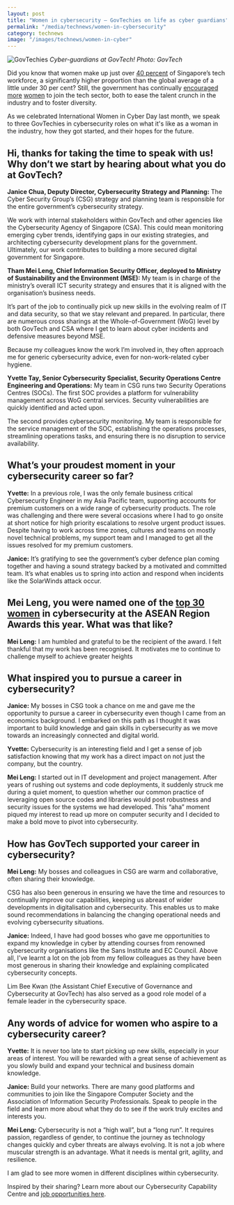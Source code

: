 ```yaml
---
layout: post
title: "Women in cybersecurity – GovTechies on life as cyber guardians"
permalink: "/media/technews/women-in-cybersecurity"
category: technews
image: "/images/technews/women-in-cyber"
---
```


![GovTechies](/images/technews/women_in_cyber.png)
*Cyber-guardians at GovTech! Photo: GovTech*

Did you know that women make up just over [40 percent](https://www.bcg.com/publications/2020/boosting-women-in-southeast-asia-tech-sector) of Singapore’s tech workforce, a significantly higher proportion than the global average of a little under 30 per cent? Still, the government has continually [encouraged](https://www.straitstimes.com/tech/tech-news/women-can-help-ease-talent-crunch-in-cyber-security-industry-josephine-teo) [more](https://www.straitstimes.com/singapore/new-stem-educational-programme-to-prepare-young-women-for-careers-in-fintech) [women](https://www.straitstimes.com/tech/generationtech-inspiring-teen-girls-STEM-tech-roles) to join the tech sector, both to ease the talent crunch in the industry and to foster diversity. 

As we celebrated International Women in Cyber Day last month, we speak to three GovTechies in cybersecurity roles on what it's like as a woman in the industry, how they got started, and their hopes for the future. 

## Hi, thanks for taking the time to speak with us! Why don’t we start by hearing about what you do at GovTech? 

**Janice Chua, Deputy Director, Cybersecurity Strategy and Planning:** The Cyber Security Group’s (CSG) strategy and planning team is responsible for the entire government’s cybersecurity strategy. 

We work with internal stakeholders within GovTech and other agencies like the Cybersecurity Agency of Singapore (CSA). This could mean monitoring emerging cyber trends, identifying gaps in our existing strategies, and architecting cybersecurity development plans for the government. Ultimately, our work contributes to building a more secured digital government for Singapore.

**Tham Mei Leng, Chief Information Security Officer, deployed to Ministry of Sustainability and the Environment (MSE):**  My team is in charge of the ministry’s overall ICT security strategy and ensures that it is aligned with the organisation’s business needs.

It’s part of the job to continually pick up new skills in the evolving realm of IT and data security, so that we stay relevant and prepared. In particular, there are numerous cross sharings at the Whole-of-Government (WoG) level by both GovTech and CSA where I get to learn about cyber incidents and defensive measures beyond MSE. 

Because my colleagues know the work I’m involved in, they often approach me for generic cybersecurity advice, even for non-work-related cyber hygiene.

**Yvette Tay, Senior Cybersecurity Specialist, Security Operations Centre Engineering and Operations:** My team in CSG runs two Security Operations Centres (SOCs). The first SOC provides a platform for vulnerability management across WoG central services. Security vulnerabilities are quickly identified and acted upon.

The second provides cybersecurity monitoring. My team is responsible for the service management of the SOC, establishing the operations processes, streamlining operations tasks, and ensuring there is no disruption to service availability.

## What’s your proudest moment in your cybersecurity career so far?

**Yvette:** In a previous role, I was the only female business critical Cybersecurity Engineer in my Asia Pacific team, supporting accounts for premium customers on a wide range of cybersecurity products. The role was challenging and there were several occasions where I had to go onsite at short notice for high priority escalations to resolve urgent product issues. Despite having to work across time zones, cultures and teams on mostly novel technical problems, my support team and I managed to get all the issues resolved for my premium customers.


**Janice:** It’s gratifying to see the government’s cyber defence plan coming together and having a sound strategy backed by a motivated and committed team. It’s what enables us to spring into action and respond when incidents like the SolarWinds attack occur. 


## Mei Leng, you were named one of the [top 30 women](https://womeninsecurityaseanregion.com/) in cybersecurity at the ASEAN Region Awards this year. What was that like? 


**Mei Leng:** I am humbled and grateful to be the recipient of the award. I felt thankful that my work has been recognised. It motivates me to continue to challenge myself to achieve greater heights

## What inspired you to pursue a career in cybersecurity?

**Janice:** My bosses in CSG took a chance on me and gave me the opportunity to pursue a career in cybersecurity even though I came from an economics background. I embarked on this path as I thought it was important to build knowledge and gain skills in cybersecurity as we move towards an increasingly connected and digital world.

**Yvette:** Cybersecurity is an interesting field and I get a sense of job satisfaction knowing that my work has a direct impact on not just the company, but the country. 

**Mei Leng:** I started out in IT development and project management. After years of rushing out systems and code deployments, it suddenly struck me during a quiet moment, to question whether our common practice of leveraging open source codes and libraries would post robustness and security issues for the systems we had developed. This “aha” moment piqued my interest to read up more on computer security and I decided to make a bold move to pivot into cybersecurity.

## How has GovTech supported your career in cybersecurity?
**Mei Leng:** My bosses and colleagues in CSG are warm and collaborative, often sharing their knowledge. 

CSG has also been generous in ensuring we have the time and resources to continually improve our capabilities, keeping us abreast of wider developments in digitalisation and cybersecurity. This enables us to make sound recommendations in balancing the changing operational needs and evolving cybersecurity situations.

**Janice:** Indeed, I have had good bosses who gave me opportunities to expand my knowledge in cyber by attending courses from renowned cybersecurity organisations like the Sans Institute and EC Council. Above all, I’ve learnt a lot on the job from my fellow colleagues as they have been most generous in sharing their knowledge and explaining complicated cybersecurity concepts.

Lim Bee Kwan (the Assistant Chief Executive of Governance and Cybersecurity at GovTech) has also served as a good role model of a female leader in the cybersecurity space.

## Any words of advice for women who aspire to a cybersecurity career?

**Yvette:** It is never too late to start picking up new skills, especially in your areas of interest. You will be rewarded with a great sense of achievement as you slowly build and expand your technical and business domain knowledge.

**Janice:** Build your networks. There are many good platforms and communities to join like the Singapore Computer Society and the Association of Information Security Professionals. Speak to people in the field and learn more about what they do to see if the work truly excites and interests you.

**Mei Leng:** Cybersecurity is not a “high wall”, but a “long run”. It requires passion, regardless of gender, to continue the journey as technology changes quickly and cyber threats are always evolving. It is not a job where muscular strength is an advantage. What it needs is mental grit, agility, and resilience.

I am glad to see more women in different disciplines within cybersecurity.

Inspired by their sharing? Learn more about our Cybersecurity Capability Centre and [job opportunities here](https://www.tech.gov.sg/capability-centre-csg).
